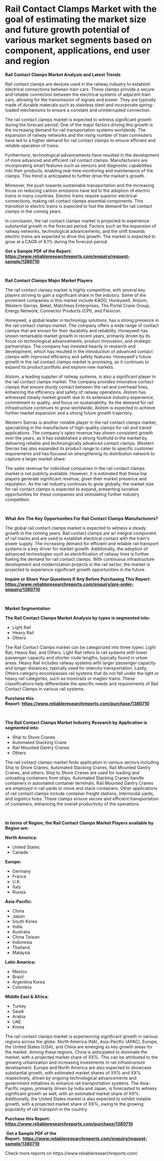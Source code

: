 <p><h1>Rail Contact Clamps Market with the goal of estimating the market size and future growth potential of various market segments based on component, applications, end user and region</h1></p><p><strong>Rail Contact Clamps Market Analysis and Latest Trends</strong></p>
<p><p>Rail contact clamps are devices used in the railway industry to establish electrical connections between train cars. These clamps provide a secure and reliable connection between the electrical systems of adjacent train cars, allowing for the transmission of signals and power. They are typically made of durable materials such as stainless steel and incorporate spring-loaded mechanisms to ensure a constant and uninterrupted connection.</p><p>The rail contact clamps market is expected to witness significant growth during the forecast period. One of the major factors driving this growth is the increasing demand for rail transportation systems worldwide. The expansion of railway networks and the rising number of train commuters have led to a higher demand for rail contact clamps to ensure efficient and reliable operation of trains.</p><p>Furthermore, technological advancements have resulted in the development of more advanced and efficient rail contact clamps. Manufacturers are incorporating smart features such as sensors and diagnostic capabilities into their products, enabling real-time monitoring and maintenance of the clamps. This trend is anticipated to further drive the market's growth.</p><p>Moreover, the push towards sustainable transportation and the increasing focus on reducing carbon emissions have led to the adoption of electric trains in many countries. Electric trains require superior electrical connections, making rail contact clamps essential components. This transition to electric trains is expected to fuel the demand for rail contact clamps in the coming years.</p><p>In conclusion, the rail contact clamps market is projected to experience substantial growth in the forecast period. Factors such as the expansion of railway networks, technological advancements, and the shift towards electric trains are expected to drive this growth. The market is expected to grow at a CAGR of 8.1% during the forecast period.</p></p>
<p><strong>Get a Sample PDF of the Report:&nbsp; <a href="https://www.reliableresearchreports.com/enquiry/request-sample/1380710">https://www.reliableresearchreports.com/enquiry/request-sample/1380710</a></strong></p>
<p>&nbsp;</p>
<p><strong>Rail Contact Clamps Major Market Players</strong></p>
<p><p>The rail contact clamps market is highly competitive, with several key players striving to gain a significant share in the industry. Some of the prominent companies in this market include KAGO, Honeywell, Alstom, Western Sierras, Beket, Matchless Enterprises, The Portal Crane Group, Energy Network, Connector Products (CPI), and Flexicon.</p><p>Honeywell, a global leader in technology solutions, has a strong presence in the rail contact clamps market. The company offers a wide range of contact clamps that are known for their durability and reliability. Honeywell has shown remarkable market growth in recent years, primarily driven by its focus on technological advancements, product innovation, and strategic partnerships. The company has invested heavily in research and development, which has resulted in the introduction of advanced contact clamps with improved efficiency and safety features. Honeywell's future growth in the rail contact clamps market is promising, as it continues to expand its product portfolio and explore new markets.</p><p>Alstom, a leading supplier of railway systems, is also a significant player in the rail contact clamps market. The company provides innovative contact clamps that ensure sturdy contact between the rail and overhead lines, enhancing the efficiency and safety of railway operations. Alstom has witnessed steady market growth due to its extensive industry experience, commitment to quality, and focus on sustainability. As the demand for rail infrastructure continues to grow worldwide, Alstom is expected to achieve further market expansion and a strong future growth trajectory.</p><p>Western Sierras is another notable player in the rail contact clamps market, specializing in the manufacture of high-quality clamps for rail and transit applications. The company's sales revenue has shown consistent growth over the years, as it has established a strong foothold in the market by delivering reliable and technologically advanced contact clamps. Western Sierras has also expanded its product range to cater to specific customer requirements and has focused on strengthening its distribution network to capture a larger market share.</p><p>The sales revenue for individual companies in the rail contact clamps market is not publicly available. However, it is estimated that these top players generate significant revenue, given their market presence and reputation. As the rail industry continues to grow globally, the market size for rail contact clamps is expected to expand, presenting lucrative opportunities for these companies and stimulating further industry competition.</p></p>
<p>&nbsp;</p>
<p><strong>What Are The Key Opportunities For Rail Contact Clamps Manufacturers?</strong></p>
<p><p>The global rail contact clamps market is expected to witness a steady growth in the coming years. Rail contact clamps are an integral component of rail tracks and are used to establish electrical contact with the train's power supply. The increasing demand for efficient and reliable rail transport systems is a key driver for market growth. Additionally, the adoption of advanced technologies such as electrification of railway lines is further fueling the demand for rail contact clamps. With continuous infrastructure development and modernization projects in the rail sector, the market is projected to experience significant growth opportunities in the future.</p></p>
<p><strong>Inquire or Share Your Questions If Any Before Purchasing This Report: <a href="https://www.reliableresearchreports.com/enquiry/pre-order-enquiry/1380710">https://www.reliableresearchreports.com/enquiry/pre-order-enquiry/1380710</a></strong></p>
<p>&nbsp;</p>
<p><strong>Market Segmentation</strong></p>
<p><strong>The Rail Contact Clamps Market Analysis by types is segmented into:</strong></p>
<p><ul><li>Light Rail</li><li>Heavy Rail</li><li>Others</li></ul></p>
<p><p>The Rail Contact Clamps market can be categorized into three types: Light Rail, Heavy Rail, and Others. Light Rail refers to rail systems with lower passenger capacity and shorter route lengths, typically found in urban areas. Heavy Rail includes railway systems with larger passenger capacity and longer distances, typically used for intercity transportation. Lastly, Others category encompasses rail systems that do not fall under the light or heavy rail categories, such as monorails or maglev trains. These classifications help differentiate the specific needs and requirements of Rail Contact Clamps in various rail systems.</p></p>
<p><strong>Purchase this Report:&nbsp;<a href="https://www.reliableresearchreports.com/purchase/1380710">https://www.reliableresearchreports.com/purchase/1380710</a></strong></p>
<p>&nbsp;</p>
<p><strong>The Rail Contact Clamps Market Industry Research by Application is segmented into:</strong></p>
<p><ul><li>Ship to Shore Cranes</li><li>Automated Stacking Crane</li><li>Rail Mounted Gantry Cranes</li><li>Others</li></ul></p>
<p><p>The rail contact clamps market finds application in various sectors including Ship to Shore Cranes, Automated Stacking Cranes, Rail Mounted Gantry Cranes, and others. Ship to Shore Cranes are used for loading and unloading containers from ships. Automated Stacking Cranes handle containers in automated container terminals. Rail Mounted Gantry Cranes are employed in rail yards to move and stack containers. Other applications of rail contact clamps include container freight stations, intermodal yards, and logistics hubs. These clamps ensure secure and efficient transportation of containers, enhancing the overall productivity of the operations.</p></p>
<p>&nbsp;</p>
<p><strong>In terms of Region, the Rail Contact Clamps Market Players available by Region are:</strong></p>
<p>
    <p> <strong> North America: </strong>
        <ul>
            <li>United States</li>
            <li>Canada</li>
        </ul>
        </p> 
    <p> <strong> Europe: </strong>
        <ul>
            <li>Germany</li>
            <li>France</li>
            <li>U.K.</li>
            <li>Italy</li>
            <li>Russia</li>
        </ul>
        </p> 
    <p> <strong> Asia-Pacific: </strong>
        <ul>
            <li>China</li>
            <li>Japan</li>
            <li>South Korea</li>
            <li>India</li>
            <li>Australia</li>
            <li>China Taiwan</li>
            <li>Indonesia</li>
            <li>Thailand</li>
            <li>Malaysia</li>
        </ul>
        </p> 
    <p> <strong> Latin America: </strong>
        <ul>
            <li>Mexico</li>
            <li>Brazil</li>
            <li>Argentina Korea</li>
            <li>Colombia</li>
        </ul>
        </p> 
    <p> <strong> Middle East & Africa: </strong>
        <ul>
            <li>Turkey</li>
            <li>Saudi</li>
            <li>Arabia</li>
            <li>UAE</li>
            <li>Korea</li>
        </ul>
    </p>
    </p>
<p><p>The rail contact clamps market is experiencing significant growth in various regions across the globe. North America (NA), Asia-Pacific (APAC), Europe, the United States (USA), and China are emerging as key growth areas for the market. Among these regions, China is anticipated to dominate the market, with a projected market share of XX%. This can be attributed to the growing urbanization and increasing investments in rail infrastructure development. Europe and North America are also expected to showcase substantial growth, with estimated market shares of XX% and XX% respectively, driven by ongoing technological advancements and government initiatives to enhance rail transportation systems. The Asia-Pacific region, primarily driven by India and Japan, is forecasted to witness significant growth as well, with an estimated market share of XX%. Additionally, the United States market is also expected to exhibit notable growth, with a projected market share of XX%, owing to the growing popularity of rail transport in the country.</p></p>
<p><strong>Purchase this Report: <a href="https://www.reliableresearchreports.com/purchase/1380710">https://www.reliableresearchreports.com/purchase/1380710</a></strong></p>
<p>&nbsp;<strong>Get a Sample PDF of the Report:&nbsp;&nbsp;<a href="https://www.reliableresearchreports.com/enquiry/request-sample/1380710">https://www.reliableresearchreports.com/enquiry/request-sample/1380710</a></strong></p>
<p><strong></strong></p>
<p>Check more reports on https://www.reliableresearchreports.com/</p>